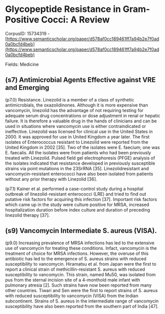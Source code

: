 # Glycopeptide Resistance in Gram-Positive Cocci: A Review

CorpusID: 15734319 - [https://www.semanticscholar.org/paper/d578af0cc189461ff7a94b2e7f0ad0a0bcfd4beb](https://www.semanticscholar.org/paper/d578af0cc189461ff7a94b2e7f0ad0a0bcfd4beb)

Fields: Medicine

## (s7) Antimicrobial Agents Effective against VRE and Emerging
(p7.0) Resistance. Linezolid is a member of a class of synthetic antimicrobials, the oxazolidinones. Although it is more expensive than vancomycin, linezolid has the advantage of not requiring testing for adequate serum drug concentrations or dose adjustment in renal or hepatic failure. It is therefore a valuable drug in the hands of clinicians and can be used in situations where vancomycin use is either contraindicated or ineffective. Linezolid was licensed for clinical use in the United States in 2000. It was approved for use in United Kingdom a year later. The first isolates of Enterococcus resistant to Linezolid were reported from the United Kingdom in 2002 [35]. Two of the isolates were E. faecium; one was E. faecalis. All the isolates were from patients who had been previously treated with Linezolid. Pulsed field gel electrophoresis (PFGE) analysis of the isolates indicated that resistance developed in previously susceptible strains via point mutations in the 23SrRNA [35]. Linezolidresistant and vancomycin-resistant enterococci have also been isolated from patients without any prior therapy with Linezolid [36].

(p7.1) Kainer et al. performed a case-control study during a hospital outbreak of linezolid-resistant enterococci (LRE) and tried to find out putative risk factors for acquiring this infection [37]. Important risk factors which came up in the study were culture positive for MRSA, increased hospitalization duration before index culture and duration of preceding linezolid therapy [37].
## (s9) Vancomycin Intermediate S. aureus (VISA).
(p9.0) Increasing prevalence of MRSA infections has led to the extensive use of vancomycin for treating these conditions. Infact, vancomycin is the treatment of choice for MRSA infections. However, the overuse of this antibiotic has led to the emergence of S. aureus strains with reduced susceptibility to vancomycin. Hiramatsu et al. from Japan were the first to report a clinical strain of methicillin-resistant S. aureus with reduced susceptibility to vancomycin. This strain, named Mu50, was isolated from pus from the sternal incision site of a 4-monthold male infant with pulmonary atresia [2]. Such strains have now been reported from many other countries. Tiwari and Sen were the first to report strains of S. aureus with reduced susceptibility to vancomycin (VISA) from the Indian subcontinent. Strains of S. aureus in the intermediate range of vancomycin susceptibility have also been reported from the southern part of India [47].
